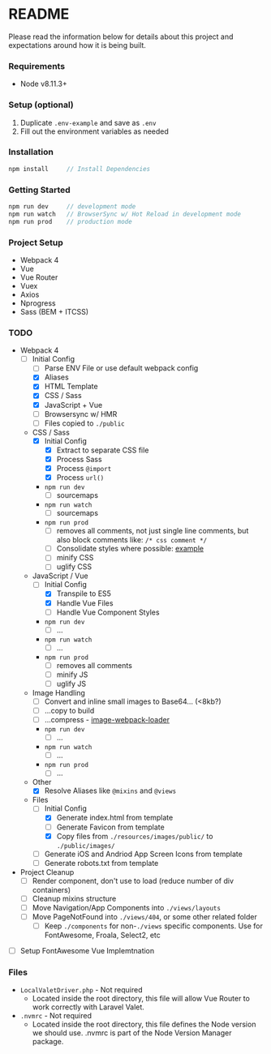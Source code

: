 # README #
Please read the information below for details about this project and expectations 
around how it is being built.

### Requirements
* Node v8.11.3+

### Setup (optional)
1. Duplicate `.env-example` and save as `.env`
1. Fill out the environment variables as needed

### Installation
```js
npm install     // Install Dependencies
```

### Getting Started
```js
npm run dev     // development mode
npm run watch   // BrowserSync w/ Hot Reload in development mode
npm run prod    // production mode
```

### Project Setup
* Webpack 4
* Vue
* Vue Router
* Vuex
* Axios
* Nprogress
* Sass (BEM + ITCSS)

### TODO
* Webpack 4
    - [ ] Initial Config
        - [ ] Parse ENV File or use default webpack config
        - [X] Aliases
        - [X] HTML Template
        - [X] CSS / Sass
        - [X] JavaScript + Vue
        - [ ] Browsersync w/ HMR
        - [ ] Files copied to `./public`
    * CSS / Sass
        - [X] Initial Config
            - [X] Extract to separate CSS file
            - [X] Process Sass
            - [X] Process `@import`
            - [X] Process `url()`
        * `npm run dev` 
            - [ ] sourcemaps
        * `npm run watch` 
            - [ ] sourcemaps
        * `npm run prod` 
            - [ ] removes all comments, not just single line comments, but also block comments like: `/* css comment */`
            - [ ] Consolidate styles where possible: [example](https://stackoverflow.com/a/46176755/865803)
            - [ ] minify CSS
            - [ ] uglify CSS
    * JavaScript / Vue
        - [ ] Initial Config
            - [X] Transpile to ES5
            - [X] Handle Vue Files
            - [ ] Handle Vue Component Styles
        * `npm run dev` 
            - [ ] ...
        * `npm run watch` 
            - [ ] ...
        * `npm run prod` 
            - [ ] removes all comments
            - [ ] minify JS
            - [ ] uglify JS
    * Image Handling
        - [ ] Convert and inline small images to Base64... (<8kb?)
        - [ ] ...copy to build 
        - [ ] ...compress - [image-webpack-loader](https://github.com/tcoopman/image-webpack-loader)
        * `npm run dev` 
            - [ ] ...
        * `npm run watch` 
            - [ ] ...
        * `npm run prod` 
            - [ ] ...
    * Other
        - [X] Resolve Aliases like `@mixins` and `@views`
    * Files
        - [ ] Initial Config
            - [X] Generate index.html from template
            - [ ] Generate Favicon from template
            - [X] Copy files from `./resources/images/public/` to `./public/images/`
        - [ ] Generate iOS and Andriod App Screen Icons from template
        - [ ] Generate robots.txt from template
* Project Cleanup
    - [ ] Render component, don't use <router-view> to load (reduce number of div containers)
    - [ ] Cleanup mixins structure
    - [ ] Move Navigation/App Components into `./views/layouts`
    - [ ] Move PageNotFound into `./views/404`, or some other related folder
        - [ ] Keep `./components` for non-`./views` specific components. Use for FontAwesome, Froala, Select2, etc
- [ ] Setup FontAwesome Vue Implemtnation

### Files
* `LocalValetDriver.php` - Not required
    * Located inside the root directory, this file will allow Vue Router to work correctly with Laravel Valet.  
* `.nvmrc` - Not required
    * Located inside the root directory, this file defines the Node version we should use. .nvmrc is part of the Node Version Manager package. 